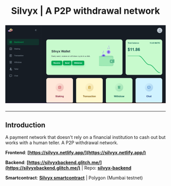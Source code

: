 <h1 align="center">
  <p align="center"><strong>Silvyx | A P2P withdrawal network</strong></p>
  <a href="https://silvyx.netlify.app/"><img src="public/img/cover.png" alt="silvyx-dashboard"></a>
</h1>


---
## **Introduction**

A payment network that doesn't rely on a financial institution to cash out but works with a human teller. A P2P withdrawal network.

**Frontend**: **[https://silvyx.netlify.app/](https://silvyx.netlify.app/)** 

**Backend**: **[https://silvyxbackend.glitch.me/](https://silvyxbackend.glitch.me/)** | Repo: **[silvyx-backend](https://github.com/3ndre/silvyx-backend)**

**Smartcontract**: **[Silvyx smartcontract](https://mumbai.polygonscan.com/address/0x73Fb8c263ec991f24289F1196305c8ab222617e4)** | Polygon (Mumbai testnet)

